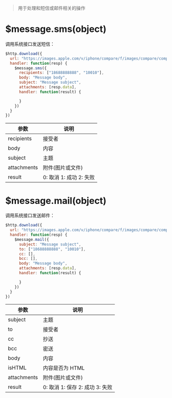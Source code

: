 > 用于处理和短信或邮件相关的操作

# $message.sms(object)

调用系统接口发送短信：

```js
$http.download({
  url: "https://images.apple.com/v/iphone/compare/f/images/compare/compare_iphone7_jetblack_large_2x.jpg",
  handler: function(resp) {
    $message.sms({
      recipients: ["18688888888", "10010"],
      body: "Message body",
      subject: "Message subject",
      attachments: [resp.data],
      handler: function(result) {

      }
    })
  }
})
```

参数 | 说明
---|---
recipients | 接受者
body | 内容
subject | 主题
attachments | 附件(图片或文件)
result | 0: 取消 1: 成功 2: 失败

# $message.mail(object)

调用系统接口发送邮件：

```js
$http.download({
  url: "https://images.apple.com/v/iphone/compare/f/images/compare/compare_iphone7_jetblack_large_2x.jpg",
  handler: function(resp) {
    $message.mail({
      subject: "Message subject",
      to: ["18688888888", "10010"],
      cc: [],
      bcc: [],
      body: "Message body",
      attachments: [resp.data],
      handler: function(result) {

      }
    })
  }
})
```

参数 | 说明
---|---
subject | 主题
to | 接受者
cc | 抄送
bcc | 密送
body | 内容
isHTML | 内容是否为 HTML
attachments | 附件(图片或文件)
result | 0: 取消 1: 保存 2: 成功 3: 失败
